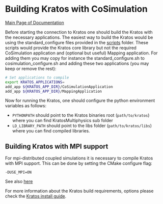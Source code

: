 # Building Kratos with CoSimulation

[Main Page of Documentation](https://kratosmultiphysics.github.io/CoSimIO/)

Before starting the connection to Kratos one should build the Kratos with the necessary applications. The easiest way to build the Kratos would be using the standard_configure files provided in the [scripts](https://github.com/KratosMultiphysics/Kratos/tree/master/scripts) folder. These scripts would provide the Kratos core library but not the required CoSimulation application and (optional but useful) Mapping application. For adding them you may copy for instance the standard_configure.sh to cosimulation_configure.sh and adding these two applications (you may keep or remove the rest):

```bash
# Set applications to compile
export KRATOS_APPLICATIONS=
add_app ${KRATOS_APP_DIR}/CoSimulationApplication
add_app ${KRATOS_APP_DIR}/MappingApplication
```

Now for running the Kratos, one should configure the python environment variables as follows:
* `PYTHONPATH` should point to the Kratos binaries root (`path/to/kratos`) where you can find KratosMultiphysics sub folder
* `LD_LIBRARY_PATH` should point to the libs folder (`path/to/kratos/libs`) where you can find compiled libraries.

## Building Kratos with MPI support

For mpi-distributed coupled simulations it is necessary to compile Kratos with MPI support. This can be done by setting the CMake configure flag:
```
-DUSE_MPI=ON
```

See also [here](https://github.com/KratosMultiphysics/Kratos/blob/master/INSTALL.md#parallelism)

For more information about the Kratos build requirements, options please check the [Kratos install guide](https://github.com/KratosMultiphysics/Kratos/blob/master/INSTALL.md).

